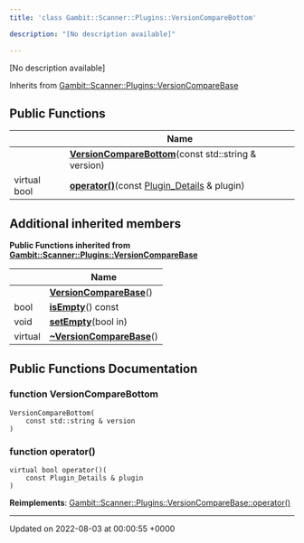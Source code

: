 ```yaml
---
title: 'class Gambit::Scanner::Plugins::VersionCompareBottom'

description: "[No description available]"

---
```









[No description available]

Inherits from [Gambit::Scanner::Plugins::VersionCompareBase](/documentation/code/gambit_sphinx/classes/classgambit_1_1scanner_1_1plugins_1_1versioncomparebase/)

## Public Functions

|                | Name           |
| -------------- | -------------- |
| | **[VersionCompareBottom](/documentation/code/gambit_sphinx/classes/classgambit_1_1scanner_1_1plugins_1_1versioncomparebottom/#function-versioncomparebottom)**(const std::string & version) |
| virtual bool | **[operator()](/documentation/code/gambit_sphinx/classes/classgambit_1_1scanner_1_1plugins_1_1versioncomparebottom/#function-operator())**(const [Plugin_Details](/documentation/code/gambit_sphinx/classes/structgambit_1_1scanner_1_1plugins_1_1plugin__details/) & plugin) |

## Additional inherited members

**Public Functions inherited from [Gambit::Scanner::Plugins::VersionCompareBase](/documentation/code/gambit_sphinx/classes/classgambit_1_1scanner_1_1plugins_1_1versioncomparebase/)**

|                | Name           |
| -------------- | -------------- |
| | **[VersionCompareBase](/documentation/code/gambit_sphinx/classes/classgambit_1_1scanner_1_1plugins_1_1versioncomparebase/#function-versioncomparebase)**() |
| bool | **[isEmpty](/documentation/code/gambit_sphinx/classes/classgambit_1_1scanner_1_1plugins_1_1versioncomparebase/#function-isempty)**() const |
| void | **[setEmpty](/documentation/code/gambit_sphinx/classes/classgambit_1_1scanner_1_1plugins_1_1versioncomparebase/#function-setempty)**(bool in) |
| virtual | **[~VersionCompareBase](/documentation/code/gambit_sphinx/classes/classgambit_1_1scanner_1_1plugins_1_1versioncomparebase/#function-~versioncomparebase)**() |


## Public Functions Documentation

### function VersionCompareBottom

```
VersionCompareBottom(
    const std::string & version
)
```


### function operator()

```
virtual bool operator()(
    const Plugin_Details & plugin
)
```


**Reimplements**: [Gambit::Scanner::Plugins::VersionCompareBase::operator()](/documentation/code/gambit_sphinx/classes/classgambit_1_1scanner_1_1plugins_1_1versioncomparebase/#function-operator())


-------------------------------

Updated on 2022-08-03 at 00:00:55 +0000